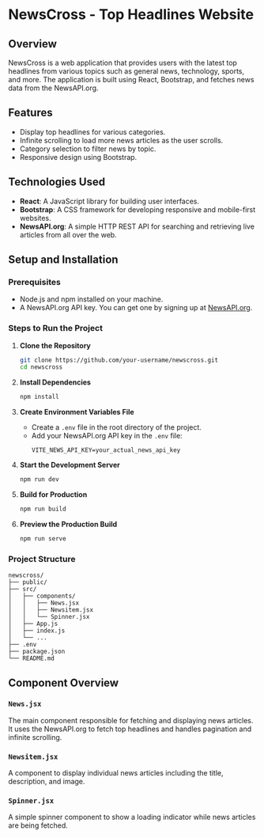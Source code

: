 # NewsCross - Top Headlines Website

## Overview
NewsCross is a web application that provides users with the latest top headlines from various topics such as general news, technology, sports, and more. The application is built using React, Bootstrap, and fetches news data from the NewsAPI.org.

## Features
- Display top headlines for various categories.
- Infinite scrolling to load more news articles as the user scrolls.
- Category selection to filter news by topic.
- Responsive design using Bootstrap.

## Technologies Used
- **React**: A JavaScript library for building user interfaces.
- **Bootstrap**: A CSS framework for developing responsive and mobile-first websites.
- **NewsAPI.org**: A simple HTTP REST API for searching and retrieving live articles from all over the web.

## Setup and Installation

### Prerequisites
- Node.js and npm installed on your machine.
- A NewsAPI.org API key. You can get one by signing up at [NewsAPI.org](https://newsapi.org/register).

### Steps to Run the Project

1. **Clone the Repository**
    ```bash
    git clone https://github.com/your-username/newscross.git
    cd newscross
    ```

2. **Install Dependencies**
    ```bash
    npm install
    ```

3. **Create Environment Variables File**
    - Create a `.env` file in the root directory of the project.
    - Add your NewsAPI.org API key in the `.env` file:
      ```env
      VITE_NEWS_API_KEY=your_actual_news_api_key
      ```

4. **Start the Development Server**
    ```bash
    npm run dev
    ```

5. **Build for Production**
    ```bash
    npm run build
    ```

6. **Preview the Production Build**
    ```bash
    npm run serve
    ```

### Project Structure
```
newscross/
├── public/
├── src/
│   ├── components/
│   │   ├── News.jsx
│   │   ├── Newsitem.jsx
│   │   └── Spinner.jsx
│   ├── App.js
│   ├── index.js
│   └── ...
├── .env
├── package.json
└── README.md
```

## Component Overview

### `News.jsx`
The main component responsible for fetching and displaying news articles. It uses the NewsAPI.org to fetch top headlines and handles pagination and infinite scrolling.

### `Newsitem.jsx`
A component to display individual news articles including the title, description, and image.

### `Spinner.jsx`
A simple spinner component to show a loading indicator while news articles are being fetched.

